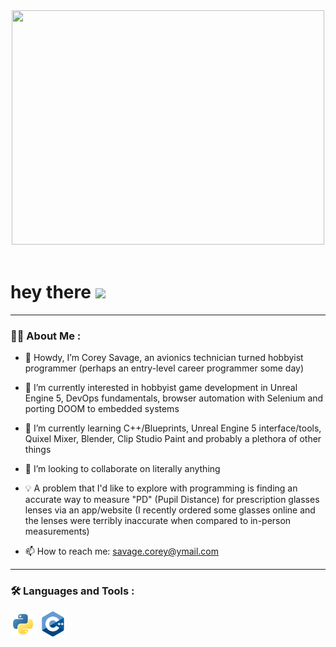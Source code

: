 
<div align="center">
  <img src="https://media.giphy.com/media/mXeOgQvTWweG1hODif/giphy.gif" width="500" height="375"/>
</div>

<div align="center">
  <img src="https://komarev.com/ghpvc/?username=CoreyMSavage-username&style=flat-square&color=blue" alt=""/>
</div>

<h1>
  hey there
  <img src="https://media.giphy.com/media/hvRJCLFzcasrR4ia7z/giphy.gif" width="30px"/>
</h1>


---

### :technologist: About Me :


- 🤠 Howdy, I’m Corey Savage, an avionics technician turned hobbyist programmer (perhaps an entry-level career programmer some day)
  
- 👀 I’m currently interested in hobbyist game development in Unreal Engine 5, DevOps fundamentals, browser automation with Selenium and porting DOOM to embedded systems
  
- 🌱 I’m currently learning C++/Blueprints, Unreal Engine 5 interface/tools, Quixel Mixer, Blender, Clip Studio Paint and probably a plethora of other things
  
- 💞️ I’m looking to collaborate on literally anything
  
- 💡 A problem that I'd like to explore with programming is finding an accurate way to measure "PD" (Pupil Distance) for prescription glasses lenses via an app/website (I recently ordered some glasses online and the lenses were terribly inaccurate when compared to in-person measurements)
  
- 📫 How to reach me: savage.corey@ymail.com


---

### :hammer_and_wrench: Languages and Tools :


<div>
  <img src="https://github.com/devicons/devicon/blob/master/icons/python/python-original.svg" title="Python" alt="Python" width="40" height="40"/>&nbsp;
  <img src="https://github.com/devicons/devicon/blob/master/icons/cplusplus/cplusplus-original.svg" title="C++" alt="C++" width="40" height="40"/>&nbsp;
</div>
